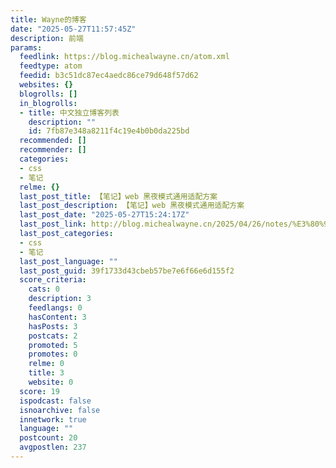 ```yaml
---
title: Wayne的博客
date: "2025-05-27T11:57:45Z"
description: 前端
params:
  feedlink: https://blog.michealwayne.cn/atom.xml
  feedtype: atom
  feedid: b3c51dc87ec4aedc86ce79d648f57d62
  websites: {}
  blogrolls: []
  in_blogrolls:
  - title: 中文独立博客列表
    description: ""
    id: 7fb87e348a8211f4c19e4b0b0da225bd
  recommended: []
  recommender: []
  categories:
  - css
  - 笔记
  relme: {}
  last_post_title: 【笔记】web 黑夜模式通用适配方案
  last_post_description: 【笔记】web 黑夜模式通用适配方案
  last_post_date: "2025-05-27T15:24:17Z"
  last_post_link: http://blog.michealwayne.cn/2025/04/26/notes/%E3%80%90%E7%AC%94%E8%AE%B0%E3%80%91web%E9%BB%91%E5%A4%9C%E6%A8%A1%E5%BC%8F%E9%80%82%E9%85%8D/
  last_post_categories:
  - css
  - 笔记
  last_post_language: ""
  last_post_guid: 39f1733d43cbeb57be7e6f66e6d155f2
  score_criteria:
    cats: 0
    description: 3
    feedlangs: 0
    hasContent: 3
    hasPosts: 3
    postcats: 2
    promoted: 5
    promotes: 0
    relme: 0
    title: 3
    website: 0
  score: 19
  ispodcast: false
  isnoarchive: false
  innetwork: true
  language: ""
  postcount: 20
  avgpostlen: 237
---
```

